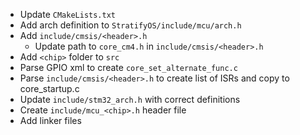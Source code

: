 

- Update `CMakeLists.txt`
- Add arch definition to `StratifyOS/include/mcu/arch.h`
- Add `include/cmsis/<header>.h`
  - Update path to `core_cm4.h` in `include/cmsis/<header>.h`
- Add `<chip>` folder to `src`
- Parse GPIO xml to create `core_set_alternate_func.c`
- Parse `include/cmsis/<header>.h` to create list of ISRs and copy to core_startup.c
- Update `include/stm32_arch.h` with correct definitions
- Create `include/mcu_<chip>.h` header file
- Add linker files

